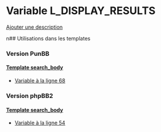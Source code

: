 # Variable L_DISPLAY_RESULTS
[Ajouter une description](https://fa-tvars.appspot.com/L_DISPLAY_RESULTS)

n## Utilisations dans les templates

### Version PunBB

#### [Template search_body](punbb/search_body.md)
* [Variable à la ligne 68](../punbb/search_body.tpl#L68)

### Version phpBB2

#### [Template search_body](subsilver/search_body.md)
* [Variable à la ligne 54](../subsilver/search_body.tpl#L54)